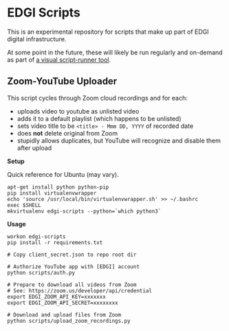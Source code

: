 # EDGI Scripts

This is an experimental repository for scripts that make up part of EDGI
digital infrastructure.

At some point in the future, these will likely be run regularly and
on-demand as part of [a visual script-runner
tool](https://github.com/edgi-govdata-archiving/overview/issues/149).

## Zoom-YouTube Uploader

This script cycles through Zoom cloud recordings and for each:

* uploads video to youtube as unlisted video
* adds it to a default playlist (which happens to be unlisted)
* sets video title to be `<title> - Mmm DD, YYYY` of recorded date
* does **not** delete original from Zoom
* stupidly allows duplicates, but YouTube will recognize and disable
  them after upload

**Setup**

Quick reference for Ubuntu (may vary).

```
apt-get install python python-pip
pip install virtualenvwrapper
echo 'source /usr/local/bin/virtualenvwrapper.sh' >> ~/.bashrc
exec $SHELL
mkvirtualenv edgi-scripts --python=`which python3`
```

**Usage**

```
workon edgi-scripts
pip install -r requirements.txt

# Copy client_secret.json to repo root dir

# Authorize YouTube app with [EDGI] account
python scripts/auth.py

# Prepare to download all videos from Zoom
# See: https://zoom.us/developer/api/credential
export EDGI_ZOOM_API_KEY=xxxxxxx
export EDGI_ZOOM_API_SECRET=xxxxxxxx

# Download and upload files from Zoom
python scripts/upload_zoom_recordings.py
```
